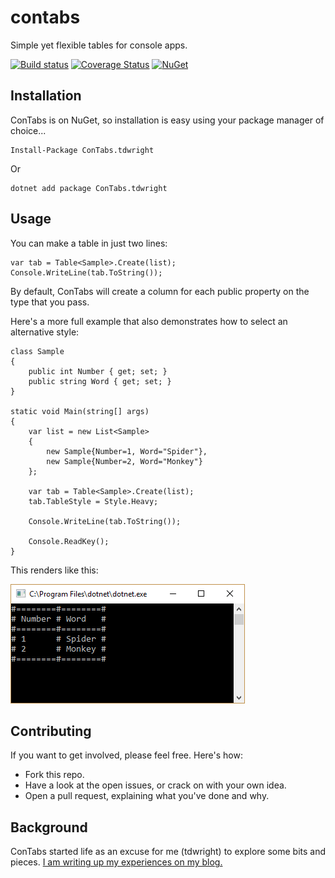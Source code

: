 # contabs
Simple yet flexible tables for console apps.

[![Build status](https://ci.appveyor.com/api/projects/status/vv7d29f86a534tw2/branch/master?svg=true)](https://ci.appveyor.com/project/tdwright/contabs/branch/master)
[![Coverage Status](https://coveralls.io/repos/github/tdwright/contabs/badge.svg?branch=master)](https://coveralls.io/github/tdwright/contabs?branch=master)
[![NuGet](https://img.shields.io/nuget/dt/ConTabs.tdwright.svg?style=plastic)](https://www.nuget.org/packages/ConTabs.tdwright/)

## Installation

ConTabs is on NuGet, so installation is easy using your package manager of choice...

    Install-Package ConTabs.tdwright

Or

    dotnet add package ConTabs.tdwright

## Usage

You can make a table in just two lines:

    var tab = Table<Sample>.Create(list);
    Console.WriteLine(tab.ToString());

By default, ConTabs will create a column for each public property on the type that you pass.

Here's a more full example that also demonstrates how to select an alternative style:

	class Sample
	{
		public int Number { get; set; }
		public string Word { get; set; }
	}

	static void Main(string[] args)
	{
		var list = new List<Sample>
		{
			new Sample{Number=1, Word="Spider"},
			new Sample{Number=2, Word="Monkey"}
		};

		var tab = Table<Sample>.Create(list);
		tab.TableStyle = Style.Heavy;

		Console.WriteLine(tab.ToString());

		Console.ReadKey();
	}

This renders like this:

![A table in a console window](RepoAssets/Example-Basic-Heavy.PNG?raw=true)

## Contributing

If you want to get involved, please feel free. Here's how:

* Fork this repo.
* Have a look at the open issues, or crack on with your own idea.
* Open a pull request, explaining what you've done and why.

## Background

ConTabs started life as an excuse for me (tdwright) to explore some bits and pieces. [I am writing up my experiences on my blog.](http://blog.tdwright.co.uk/series/modern-dotnet-dev-contabs/)